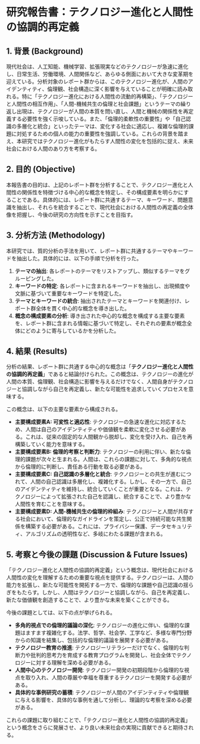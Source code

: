 # 研究報告書：テクノロジー進化と人間性の協調的再定義

## 1. 背景 (Background)
現代社会は、人工知能、機械学習、拡張現実などのテクノロジーが急速に進化し、日常生活、労働環境、人間関係など、あらゆる側面において大きな変革期を迎えている。分析対象のレポート群からは、このテクノロジー進化が、人間のアイデンティティ、倫理観、社会構造に深く影響を与えていることが明確に読み取れる。特に「テクノロジー進化における人間性の流動的再構築」、「テクノロジーと人間性の相互作用」、「人間-機械共生の倫理と社会課題」というテーマの繰り返し出現は、テクノロジーが人間の本質を問い直し、人間と機械の関係性を再定義する必要性を強く示唆している。また、「倫理的柔軟性の重要性」や「自己認識の多層化と統合」といったテーマは、変化する社会に適応し、複雑な倫理的課題に対処するための個人の能力の重要性を強調している。これらの背景を踏まえ、本研究ではテクノロジー進化がもたらす人間性の変化を包括的に捉え、未来社会における人間のあり方を考察する。

## 2. 目的 (Objective)
本報告書の目的は、上記のレポート群を分析することで、テクノロジー進化と人間性の関係性を特徴づける中心的な概念を特定し、その構成要素を明らかにすることである。具体的には、レポート群に共通するテーマ、キーワード、問題意識を抽出し、それらを統合することで、現代社会における人間性の再定義の全体像を把握し、今後の研究の方向性を示すことを目指す。

## 3. 分析方法 (Methodology)
本研究では、質的分析の手法を用いて、レポート群に共通するテーマやキーワードを抽出した。具体的には、以下の手順で分析を行った。

1.  **テーマの抽出**: 各レポートのテーマをリストアップし、類似するテーマをグルーピングした。
2.  **キーワードの特定**: 各レポートに含まれるキーワードを抽出し、出現頻度や文脈に基づいて重要なキーワードを特定した。
3.  **テーマとキーワードの統合**: 抽出されたテーマとキーワードを関連付け、レポート群全体を貫く中心的な概念を導き出した。
4.  **概念の構成要素の分析**: 導き出された中心的な概念を構成する主要な要素を、レポート群に含まれる情報に基づいて特定し、それぞれの要素が概念全体にどのように寄与しているかを分析した。

## 4. 結果 (Results)
分析の結果、レポート群に共通する中心的な概念は「**テクノロジー進化と人間性の協調的再定義**」であると結論付けられた。この概念は、テクノロジーの進化が人間の本質、倫理観、社会構造に影響を与えるだけでなく、人間自身がテクノロジーと協調しながら自己を再定義し、新たな可能性を追求していくプロセスを意味する。

この概念は、以下の主要な要素から構成される。

- **主要構成要素A: 可変性と適応性**: テクノロジーの急速な進化に対応するため、人間は自己のアイデンティティや価値観を柔軟に変化させる必要がある。これは、従来の固定的な人間観から脱却し、変化を受け入れ、自己を再構築していく能力を意味する。
- **主要構成要素B: 倫理的考察と判断力**: テクノロジーの利用に伴い、新たな倫理的課題が次々と生まれる。人間は、これらの課題に対して、多角的な視点から倫理的に判断し、責任ある行動を取る必要がある。
- **主要構成要素C: 自己認識の多層化と統合**: テクノロジーとの共生が進むにつれて、人間の自己認識は多層化し、複雑化する。しかし、その一方で、自己のアイデンティティを維持し、統合していくことが重要となる。これは、テクノロジーによって拡張された自己を認識し、統合することで、より豊かな人間性を育むことを意味する。
- **主要構成要素D: 人間-機械共生の倫理的枠組み**: テクノロジーと人間が共存する社会において、倫理的なガイドラインを策定し、公正で持続可能な共生関係を構築する必要がある。これには、プライバシー保護、データセキュリティ、アルゴリズムの透明性など、多岐にわたる課題が含まれる。

## 5. 考察と今後の課題 (Discussion & Future Issues)
「テクノロジー進化と人間性の協調的再定義」という概念は、現代社会における人間性の変化を理解するための重要な視点を提供する。テクノロジーは、人間の能力を拡張し、新たな可能性を開拓する一方で、倫理的な課題や自己認識の揺らぎをもたらす。しかし、人間はテクノロジーと協調しながら、自己を再定義し、新たな価値観を創造することで、より豊かな未来を築くことができる。

今後の課題としては、以下の点が挙げられる。

*   **多角的視点での倫理的議論の深化**: テクノロジーの進化に伴い、倫理的な課題はますます複雑化する。法学、哲学、社会学、工学など、多様な専門分野からの知識を結集し、包括的な倫理的議論を展開する必要がある。
*   **テクノロジー教育の推進**: テクノロジーリテラシーだけでなく、倫理的な判断力や批判的思考力を育成する教育プログラムを開発し、社会全体でテクノロジーに対する理解を深める必要がある。
*   **人間中心のテクノロジー開発**: テクノロジー開発の初期段階から倫理的な視点を取り入れ、人間の尊厳や幸福を尊重するテクノロジーを開発する必要がある。
*   **具体的な事例研究の蓄積**: テクノロジーが人間のアイデンティティや倫理観に与える影響を、具体的な事例を通して分析し、理論的な考察を深める必要がある。

これらの課題に取り組むことで、「テクノロジー進化と人間性の協調的再定義」という概念をさらに発展させ、より良い未来社会の実現に貢献できると期待される。
